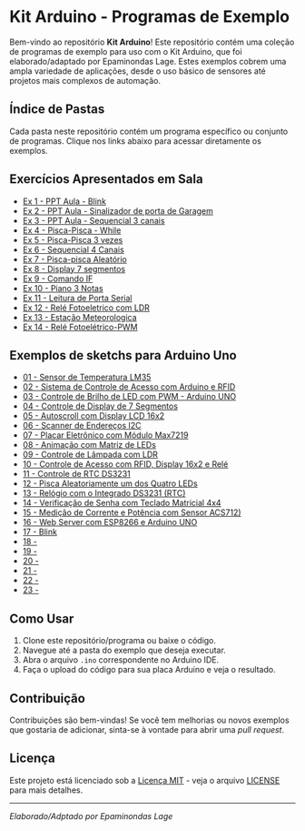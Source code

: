 # Kit Arduino - Programas de Exemplo

Bem-vindo ao repositório **Kit Arduino**! Este repositório contém uma coleção de programas de exemplo para uso com o Kit Arduino, que foi elaborado/adaptado por Epaminondas Lage. Estes exemplos cobrem uma ampla variedade de aplicações, desde o uso básico de sensores até projetos mais complexos de automação.

## Índice de Pastas

Cada pasta neste repositório contém um programa específico ou conjunto de programas. Clique nos links abaixo para acessar diretamente os exemplos.

 ## Exercícios Apresentados em Sala

- [Ex 1 - PPT Aula - Blink](https://github.com/Epaminondaslage/Kit-Arduino/tree/main/Programas%20de%20exemplo/EX1-Blink)
- [Ex 2 - PPT Aula - Sinalizador de porta de Garagem](https://github.com/Epaminondaslage/Kit-Arduino/tree/main/Programas%20de%20exemplo/EX2-Sinalizador-Garagem)
- [Ex 3 - PPT Aula - Sequencial 3 canais](https://github.com/Epaminondaslage/Kit-Arduino/tree/main/Programas%20de%20exemplo/EX3-Sequencial-3-canais)
- [Ex 4 - Pisca-Pisca - While](https://github.com/Epaminondaslage/Kit-Arduino/tree/main/Programas%20de%20exemplo/EX4-Pisca-com-while)
- [Ex 5 - Pisca-Pisca 3 vezes](https://github.com/Epaminondaslage/Kit-Arduino/tree/main/Programas%20de%20exemplo/EX5-Pisca-3x)
- [Ex 6 - Sequencial 4 Canais](https://github.com/Epaminondaslage/Kit-Arduino/tree/main/Programas%20de%20exemplo/EX6-Sequencial-4-canais)
- [Ex 7 - Pisca-pisca Aleatório](https://github.com/Epaminondaslage/Kit-Arduino/tree/main/Programas%20de%20exemplo/EX7-Pisca-Aleatorio)
- [Ex 8 - Display 7 segmentos](https://github.com/Epaminondaslage/Kit-Arduino/tree/main/Programas%20de%20exemplo/EX7-Pisca-Aleatorio)
- [Ex 9 - Comando IF](https://github.com/Epaminondaslage/Kit-Arduino/tree/main/Programas%20de%20exemplo/EX9-Comando-IF)
- [Ex 10 - Piano 3 Notas](https://github.com/Epaminondaslage/Kit-Arduino/tree/main/Programas%20de%20exemplo/EX10-piano-3-notas)
- [Ex 11 - Leitura de Porta Serial](https://github.com/Epaminondaslage/Kit-Arduino/tree/main/Programas%20de%20exemplo/EX11-Leitura-da-porta-serial)
- [Ex 12 - Relé Fotoeletrico com LDR](https://github.com/Epaminondaslage/Kit-Arduino/tree/main/Programas%20de%20exemplo/EX12-Rele-Fotoeletrico-LDR)
- [Ex 13 - Estação Meteorologica](https://github.com/Epaminondaslage/Kit-Arduino/tree/main/Programas%20de%20exemplo/EX13-Estacao-Meteorologica)
- [Ex 14 - Relé Fotoelétrico-PWM](https://github.com/Epaminondaslage/Kit-Arduino/tree/main/Programas%20de%20exemplo/EX14-Rele-fotoeletrico-PWM)

 ## Exemplos de sketchs para Arduino Uno

- [01 - Sensor de Temperatura LM35](https://github.com/Epaminondaslage/Kit-Arduino/tree/main/Programas%20de%20exemplo/exemplo_sensor_lm35)
- [02 - Sistema de Controle de Acesso com Arduino e RFID](https://github.com/Epaminondaslage/Kit-Arduino/tree/main/Programas%20de%20exemplo/exemplo_Abrir_porta_com_RFID)
- [03 - Controle de Brilho de LED com PWM - Arduino UNO](https://github.com/Epaminondaslage/Kit-Arduino/tree/main/Programas%20de%20exemplo/exemplo_Controle_de_Brilho_de_LED_PWM)
- [04 - Controle de Display de 7 Segmentos](https://github.com/Epaminondaslage/Kit-Arduino/tree/main/Programas%20de%20exemplo/exemplo_Display_7_segmentos)
- [05 - Autoscroll com Display LCD 16x2](https://github.com/Epaminondaslage/Kit-Arduino/tree/main/Programas%20de%20exemplo/exemplo_Display_LCD_Autoscroll)
- [06 - Scanner de Endereços I2C](https://github.com/Epaminondaslage/Kit-Arduino/tree/main/Programas%20de%20exemplo/exemplo_I2C_address_discover)
- [07 - Placar Eletrônico com Módulo Max7219](https://github.com/Epaminondaslage/Kit-Arduino/tree/main/Programas%20de%20exemplo/exemplo_Matriz_de_led_8x8_Placar_eletronico_I)
- [08 - Animação com Matriz de LEDs](https://github.com/Epaminondaslage/Kit-Arduino/tree/main/Programas%20de%20exemplo/exemplo_Matriz_de_led_8x8_animacao)
- [09 - Controle de Lâmpada com LDR](https://github.com/Epaminondaslage/Kit-Arduino/tree/main/Programas%20de%20exemplo/exemplo_Monitorando_luminosidade_com_LDR)
- [10 - Controle de Acesso com RFID, Display 16x2 e Relé](https://github.com/Epaminondaslage/Kit-Arduino/tree/main/Programas%20de%20exemplo/exemplo_RFID_e_Display_LCD)
- [11 - Controle de RTC DS3231](https://github.com/Epaminondaslage/Kit-Arduino/tree/main/Programas%20de%20exemplo/exemplo_RTC)
- [12 - Pisca Aleatoriamente um dos Quatro LEDs](https://github.com/Epaminondaslage/Kit-Arduino/tree/main/Programas%20de%20exemplo/exemplo_Random_4_canais)
- [13 - Relógio com o Integrado DS3231 (RTC)](https://github.com/Epaminondaslage/Kit-Arduino/tree/main/Programas%20de%20exemplo/exemplo_Relogio)
- [14 - Verificação de Senha com Teclado Matricial 4x4](https://github.com/Epaminondaslage/Kit-Arduino/tree/main/Programas%20de%20exemplo/exemplo_Teclado_matricial__membrana_4x4_)
- [15 - Medição de Corrente e Potência com Sensor ACS712)](https://github.com/Epaminondaslage/Kit-Arduino/tree/main/Programas%20de%20exemplo/exemplo_amperimetro)
- [16 - Web Server com ESP8266 e Arduino UNO](https://github.com/Epaminondaslage/Kit-Arduino/tree/main/Programas%20de%20exemplo/exemplo_arduino_esp8266)
- [17 - Blink](https://github.com/Epaminondaslage/Kit-Arduino/blob/main/Programas%20de%20exemplo/exemplo_blink/README.md)
- [18 - ](https://github.com/Epaminondaslage)
- [19 - ](https://github.com/Epaminondaslage)
- [20 - ](https://github.com/Epaminondaslage)
- [21 - ](https://github.com/Epaminondaslage)
- [22 - ](https://github.com/Epaminondaslage)
- [23 - ](https://github.com/Epaminondaslage)
  
## Como Usar

1. Clone este repositório/programa ou baixe o código.
2. Navegue até a pasta do exemplo que deseja executar.
3. Abra o arquivo `.ino` correspondente no Arduino IDE.
4. Faça o upload do código para sua placa Arduino e veja o resultado.

## Contribuição

Contribuições são bem-vindas! Se você tem melhorias ou novos exemplos que gostaria de adicionar, sinta-se à vontade para abrir uma *pull request*.

## Licença

Este projeto está licenciado sob a [Licença MIT](https://opensource.org/licenses/MIT) - veja o arquivo [LICENSE](https://github.com/Epaminondaslage/Kit-Arduino/blob/main/LICENSE) para mais detalhes.

---

*Elaborado/Adptado por Epaminondas Lage*
